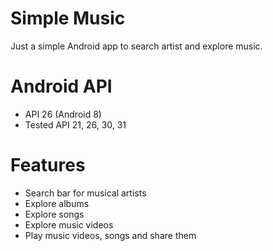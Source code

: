 # Simple Music
Just a simple Android app to search artist and explore music.

# Android API
* API 26 (Android 8)
* Tested API 21, 26, 30, 31

# Features
* Search bar for musical artists
* Explore albums
* Explore songs
* Explore music videos
* Play music videos, songs and share them
